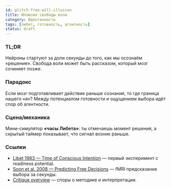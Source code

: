 ```yaml
---
id: glitch-free-will-illusion
title: Иллюзия свободы воли
category: Идентичность
tags: [либет, готовность, агентность]
status: draft
---
```


### TL;DR
Нейроны стартуют за доли секунды до того, как мы осознаём «решение». Свобода воли может быть рассказом, который мозг сочиняет позже.

### Парадокс
Если мозг подготавливает действие раньше сознания, то где граница нашего «я»? Между потенциалом готовности и ощущением выбора идёт спор об агентности.

### Сцена/механика
Мини-симулятор **«часы Либета»**: ты отмечаешь момент решения, а скрытый таймер показывает, что сигнал возник раньше.

### Ссылки
- [Libet 1983 — Time of Conscious Intention](https://doi.org/10.1093/brain/106.3.623) — первый эксперимент с readiness potential.
- [Soon et al. 2008 — Predicting Free Decisions](https://www.nature.com/articles/nn.2112) — fMRI предсказание выбора за секунды.
- [Critique overview](https://www.ncbi.nlm.nih.gov/pmc/articles/PMC7486880/) — споры о методике и интерпретации.

